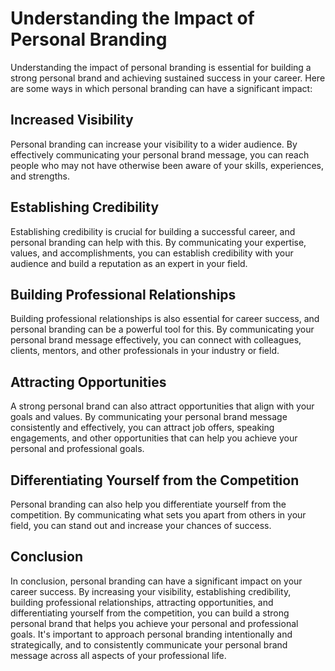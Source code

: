 Understanding the Impact of Personal Branding
======================================================================================

Understanding the impact of personal branding is essential for building a strong personal brand and achieving sustained success in your career. Here are some ways in which personal branding can have a significant impact:

Increased Visibility
--------------------

Personal branding can increase your visibility to a wider audience. By effectively communicating your personal brand message, you can reach people who may not have otherwise been aware of your skills, experiences, and strengths.

Establishing Credibility
------------------------

Establishing credibility is crucial for building a successful career, and personal branding can help with this. By communicating your expertise, values, and accomplishments, you can establish credibility with your audience and build a reputation as an expert in your field.

Building Professional Relationships
-----------------------------------

Building professional relationships is also essential for career success, and personal branding can be a powerful tool for this. By communicating your personal brand message effectively, you can connect with colleagues, clients, mentors, and other professionals in your industry or field.

Attracting Opportunities
------------------------

A strong personal brand can also attract opportunities that align with your goals and values. By communicating your personal brand message consistently and effectively, you can attract job offers, speaking engagements, and other opportunities that can help you achieve your personal and professional goals.

Differentiating Yourself from the Competition
---------------------------------------------

Personal branding can also help you differentiate yourself from the competition. By communicating what sets you apart from others in your field, you can stand out and increase your chances of success.

Conclusion
----------

In conclusion, personal branding can have a significant impact on your career success. By increasing your visibility, establishing credibility, building professional relationships, attracting opportunities, and differentiating yourself from the competition, you can build a strong personal brand that helps you achieve your personal and professional goals. It's important to approach personal branding intentionally and strategically, and to consistently communicate your personal brand message across all aspects of your professional life.
